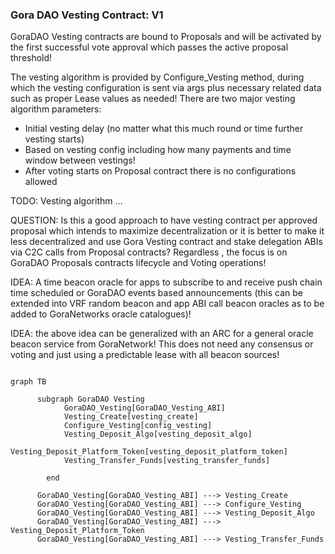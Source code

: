 ### Gora DAO Vesting Contract: V1

GoraDAO Vesting contracts are bound to Proposals and will be activated by the first successful vote approval which passes the active proposal threshold! 

The vesting algorithm is provided by Configure_Vesting method, during which the vesting configuration is sent via args plus necessary related data such as proper Lease values as needed! There are two major vesting algorithm parameters:

- Initial vesting delay (no matter what this much round or time further vesting starts)
- Based on vesting config including how many payments and time window between vestings!
- After voting starts on Proposal contract there is no configurations allowed

TODO: Vesting algorithm ...

QUESTION: Is this a good approach to have vesting contract per approved proposal which intends to maximize decentralization or it is better to make it less decentralized and use Gora Vesting contract and stake delegation ABIs via C2C calls from Proposal contracts? Regardless , the focus is on GoraDAO Proposals contracts lifecycle and Voting operations!

IDEA: A time beacon oracle for apps to subscribe to and receive push chain time scheduled or GoraDAO events based announcements (this can be extended into VRF random beacon and app ABI call beacon oracles as to be added to GoraNetworks oracle catalogues)!

IDEA: the above idea can be generalized with an ARC for a general oracle beacon service from GoraNetwork! This does not need any consensus or voting and just using a predictable lease with all beacon sources!
  

```mermaid

graph TB
 
      subgraph GoraDAO Vesting
            GoraDAO_Vesting[GoraDAO_Vesting_ABI]
            Vesting_Create[vesting_create]
            Configure_Vesting[config_vesting]
            Vesting_Deposit_Algo[vesting_deposit_algo]
            Vesting_Deposit_Platform_Token[vesting_deposit_platform_token]
            Vesting_Transfer_Funds[vesting_transfer_funds]
        
        end
      
      GoraDAO_Vesting[GoraDAO_Vesting_ABI] ---> Vesting_Create
      GoraDAO_Vesting[GoraDAO_Vesting_ABI] ---> Configure_Vesting
      GoraDAO_Vesting[GoraDAO_Vesting_ABI] ---> Vesting_Deposit_Algo
      GoraDAO_Vesting[GoraDAO_Vesting_ABI] ---> Vesting_Deposit_Platform_Token
      GoraDAO_Vesting[GoraDAO_Vesting_ABI] ---> Vesting_Transfer_Funds


 

```